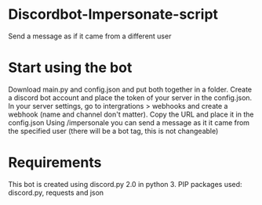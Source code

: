 # Discordbot-Impersonate-script
 Send a message as if it came from a different user

# Start using the bot

Download main.py and config.json and put both together in a folder.
Create a discord bot account and place the token of your server in the config.json.
In your server settings, go to intergrations > webhooks and create a webhook (name and channel don't matter). Copy the URL and place it in the config.json
Using /impersonale <username> <message> you can send a message as it it came from the specified user (there will be a bot tag, this is not changeable)

# Requirements

This bot is created using discord.py 2.0 in python 3.
PIP packages used: discord.py, requests and json
